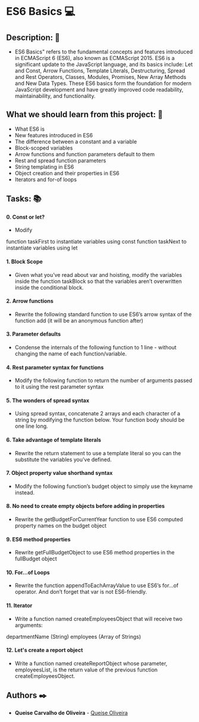 # **ES6 Basics** :computer:

## **Description:** :speech_balloon:

* ES6 Basics" refers to the fundamental concepts and features introduced in ECMAScript 6 (ES6), also known as ECMAScript 2015. ES6 is a significant update to the JavaScript language, and its basics include:
Let and Const, Arrow Functions, Template Literals, Destructuring, Spread and Rest Operators, Classes, Modules, Promises, New Array Methods and New Data Types.
These ES6 basics form the foundation for modern JavaScript development and have greatly improved code readability, maintainability, and functionality.


## **What we should learn from this project:** :bookmark_tabs:

* What ES6 is
* New features introduced in ES6
* The difference between a constant and a variable
* Block-scoped variables
* Arrow functions and function parameters default to them
* Rest and spread function parameters
* String templating in ES6
* Object creation and their properties in ES6
* Iterators and for-of loops


## **Tasks:** :books:

#### **0. Const or let?**

* Modify

function taskFirst to instantiate variables using const
function taskNext to instantiate variables using let

#### **1. Block Scope**

* Given what you’ve read about var and hoisting, modify the variables inside the function taskBlock so that the variables aren’t overwritten inside the conditional block.

#### **2. Arrow functions**

* Rewrite the following standard function to use ES6’s arrow syntax of the function add (it will be an anonymous function after)

#### **3. Parameter defaults**

* Condense the internals of the following function to 1 line - without changing the name of each function/variable.

#### **4. Rest parameter syntax for functions**

* Modify the following function to return the number of arguments passed to it using the rest parameter syntax

#### **5. The wonders of spread syntax**

* Using spread syntax, concatenate 2 arrays and each character of a string by modifying the function below. Your function body should be one line long.

#### **6. Take advantage of template literals**

* Rewrite the return statement to use a template literal so you can the substitute the variables you’ve defined.

#### **7. Object property value shorthand syntax**

* Modify the following function’s budget object to simply use the keyname instead.

#### **8. No need to create empty objects before adding in properties**

* Rewrite the getBudgetForCurrentYear function to use ES6 computed property names on the budget object

#### **9. ES6 method properties**

* Rewrite getFullBudgetObject to use ES6 method properties in the fullBudget object

#### **10. For...of Loops**

* Rewrite the function appendToEachArrayValue to use ES6’s for...of operator. And don’t forget that var is not ES6-friendly.

#### **11. Iterator**

* Write a function named createEmployeesObject that will receive two arguments:

departmentName (String)
employees (Array of Strings)

#### **12. Let's create a report object**

* Write a function named createReportObject whose parameter, employeesList, is the return value of the previous function createEmployeesObject.


## **Authors** :black_nib:

* **Queise Carvalho de Oliveira** - [Queise Oliveira](https://github.com/Qcarvalhooliveira)
